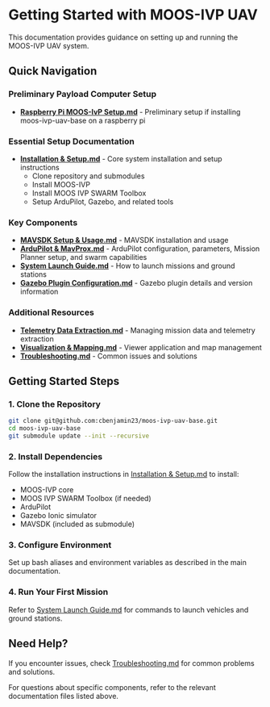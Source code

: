 # Getting Started with MOOS-IVP UAV

This documentation provides guidance on setting up and running the MOOS-IVP UAV system.

## Quick Navigation

### Preliminary Payload Computer Setup
- **[Raspberry Pi MOOS-IvP Setup.md](Raspberry_Pi_MOOS-IvP_Setup.md)** - Preliminary setup if installing moos-ivp-uav-base on a raspberry pi

### Essential Setup Documentation
- **[Installation & Setup.md](Installation_&_Setup.md)** - Core system installation and setup instructions
  - Clone repository and submodules
  - Install MOOS-IVP
  - Install MOOS IVP SWARM Toolbox
  - Setup ArduPilot, Gazebo, and related tools

### Key Components
- **[MAVSDK Setup & Usage.md](MAVSDK_Setup_&_Usage.md)** - MAVSDK installation and usage
- **[ArduPilot & MavProx.md](ArduPilot_&_MavProx.md)** - ArduPilot configuration, parameters, Mission Planner setup, and swarm capabilities
- **[System Launch Guide.md](System_Launch_Guide.md)** - How to launch missions and ground stations
- **[Gazebo Plugin Configuration.md](Gazebo_Plugin_Configuration.md)** - Gazebo plugin details and version information

### Additional Resources
- **[Telemetry Data Extraction.md](Telemetry_Data_Extraction.md)** - Managing mission data and telemetry extraction
- **[Visualization & Mapping.md](Visualization_&_Mapping.md)** - Viewer application and map management
- **[Troubleshooting.md](Troubleshooting.md)** - Common issues and solutions

## Getting Started Steps

### 1. Clone the Repository
```bash
git clone git@github.com:cbenjamin23/moos-ivp-uav-base.git
cd moos-ivp-uav-base
git submodule update --init --recursive
```

### 2. Install Dependencies
Follow the installation instructions in [Installation & Setup.md](Installation_&_Setup.md) to install:
- MOOS-IVP core
- MOOS IVP SWARM Toolbox (if needed)
- ArduPilot
- Gazebo Ionic simulator
- MAVSDK (included as submodule)

### 3. Configure Environment
Set up bash aliases and environment variables as described in the main documentation.

### 4. Run Your First Mission
Refer to [System Launch Guide.md](System_Launch_Guide.md) for commands to launch vehicles and ground stations.

## Need Help?

If you encounter issues, check [Troubleshooting.md](Troubleshooting.md) for common problems and solutions.

For questions about specific components, refer to the relevant documentation files listed above.
